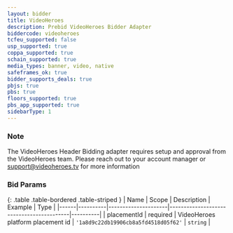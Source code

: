 ```yaml
---
layout: bidder
title: VideoHeroes
description: Prebid VideoHeroes Bidder Adapter
biddercode: videoheroes
tcfeu_supported: false
usp_supported: true
coppa_supported: true
schain_supported: true
media_types: banner, video, native
safeframes_ok: true
bidder_supports_deals: true
pbjs: true
pbs: true
floors_supported: true
pbs_app_supported: true
sidebarType: 1
---
```


### Note

The VideoHeroes Header Bidding adapter requires setup and approval from the VideoHeroes team. Please reach out to your account manager or <support@videoheroes.tv> for more information

### Bid Params

{: .table .table-bordered .table-striped }
| Name | Scope    | Description         | Example                                  | Type     |
|------|----------|---------------------|------------------------------------------|----------|
| placementId  | required | VideoHeroes platform placement id | `'1a8d9c22db19906cb8a5fd4518d05f62'` | `string` |
